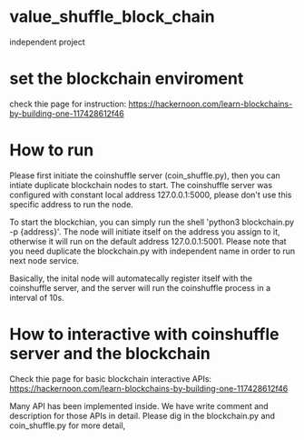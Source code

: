 # value_shuffle_block_chain
independent project 

# set the blockchain enviroment
check thie page for instruction: https://hackernoon.com/learn-blockchains-by-building-one-117428612f46

# How to run
Please first initiate the coinshuffle server (coin_shuffle.py), then you can intiate duplicate blockchain nodes to start. The coinshuffle server was configured with constant local address 127.0.0.1:5000, please don't use this specific address to run the node. 

To start the blockchian, you can simply run the shell 'python3 blockchain.py -p {address}'. The node will initiate itself on the address you assign to it, otherwise it will run on the default address 127.0.0.1:5001. Please note that you need duplicate the blockchain.py with independent name in order to run next node service.

Basically, the inital node will automatecally register itself with the coinshuffle server, and the server will run the coinshuffle process in a interval of 10s.

# How to interactive with coinshuffle server and the blockchain
Check thie page for basic blockchain interactive APIs: https://hackernoon.com/learn-blockchains-by-building-one-117428612f46

Many API has been implemented inside. We have write comment and description for those APIs in detail. Please dig in the blockchain.py and coin_shuffle.py for more detail, 
